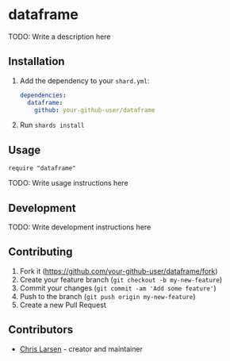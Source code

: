 # dataframe

TODO: Write a description here

## Installation

1. Add the dependency to your `shard.yml`:

   ```yaml
   dependencies:
     dataframe:
       github: your-github-user/dataframe
   ```

2. Run `shards install`

## Usage

```crystal
require "dataframe"
```

TODO: Write usage instructions here

## Development

TODO: Write development instructions here

## Contributing

1. Fork it (<https://github.com/your-github-user/dataframe/fork>)
2. Create your feature branch (`git checkout -b my-new-feature`)
3. Commit your changes (`git commit -am 'Add some feature'`)
4. Push to the branch (`git push origin my-new-feature`)
5. Create a new Pull Request

## Contributors

- [Chris Larsen](https://github.com/your-github-user) - creator and maintainer
